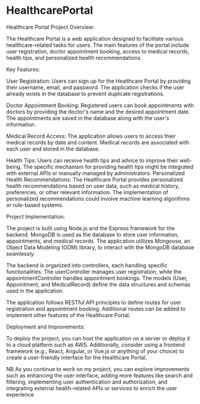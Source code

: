 # HealthcarePortal
Healthcare Portal Project Overview:

The Healthcare Portal is a web application designed to facilitate various healthcare-related tasks for users. The main features of the portal include user registration, doctor appointment booking, access to medical records, health tips, and personalized health recommendations.

Key Features:

User Registration:
Users can sign up for the Healthcare Portal by providing their username, email, and password. The application checks if the user already exists in the database to prevent duplicate registrations.

Doctor Appointment Booking:
Registered users can book appointments with doctors by providing the doctor's name and the desired appointment date. The appointments are saved in the database along with the user's information.

Medical Record Access:
The application allows users to access their medical records by date and content. Medical records are associated with each user and stored in the database.

Health Tips:
Users can receive health tips and advice to improve their well-being. The specific mechanism for providing health tips might be integrated with external APIs or manually managed by administrators.
Personalized Health Recommendations:
The Healthcare Portal provides personalized health recommendations based on user data, such as medical history, preferences, or other relevant information. The implementation of personalized recommendations could involve machine learning algorithms or rule-based systems.

Project Implementation:

The project is built using Node.js and the Express framework for the backend. MongoDB is used as the database to store user information, appointments, and medical records. The application utilizes Mongoose, an Object Data Modeling (ODM) library, to interact with the MongoDB database seamlessly.

The backend is organized into controllers, each handling specific functionalities. The userController manages user registration, while the appointmentController handles appointment bookings. The models (User, Appointment, and MedicalRecord) define the data structures and schemas used in the application.

The application follows RESTful API principles to define routes for user registration and appointment booking. Additional routes can be added to implement other features of the Healthcare Portal.

Deployment and Improvements:

To deploy the project, you can host the application on a server or deploy it to a cloud platform such as AWS. Additionally, consider using a frontend framework (e.g., React, Angular, or Vue.js or anything of your choice) to create a user-friendly interface for the Healthcare Portal.

NB
As you continue to work on my project, you can explore improvements such as enhancing the user interface, adding more features like search and filtering, implementing user authentication and authorization, and integrating external health-related APIs or services to enrich the user experience
